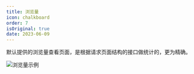 ```yaml
---
title: 浏览量
icon: chalkboard
order: 7
isOriginal: true
date: 2023-06-09
---
```


默认提供的浏览量查看页面，是根据请求页面结构的接口做统计的，更为精确。

![浏览量示例](https://img.fxss.work/view-demo.png)
